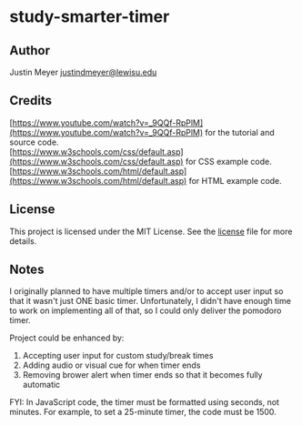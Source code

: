 # study-smarter-timer

## Author
Justin Meyer [justindmeyer@lewisu.edu](mailto:justindmeyer@lewisu.edu)

## Credits
[https://www.youtube.com/watch?v=_9QQf-RpPlM](https://www.youtube.com/watch?v=_9QQf-RpPlM) for the tutorial and source code.  
[https://www.w3schools.com/css/default.asp](https://www.w3schools.com/css/default.asp) for CSS example code.  
[https://www.w3schools.com/html/default.asp](https://www.w3schools.com/html/default.asp) for HTML example code.  

## License
This project is licensed under the MIT License. See the [license](license.md) file for more details.

## Notes
I originally planned to have multiple timers and/or to accept user input so that it wasn't just ONE basic timer. Unfortunately, I didn't have enough time to work on implementing all of that, so I could only deliver the pomodoro timer.  
 
Project could be enhanced by:
1. Accepting user input for custom study/break times
2. Adding audio or visual cue for when timer ends
3. Removing brower alert when timer ends so that it becomes fully automatic

FYI: In JavaScript code, the timer must be formatted using seconds, not minutes. For example, to set a 25-minute timer, the code must be 1500.